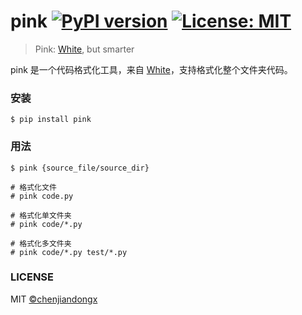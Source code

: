 # pink [![PyPI version](https://badge.fury.io/py/pink.svg)](https://badge.fury.io/py/pink) [![License: MIT](https://img.shields.io/badge/License-MIT-green.svg)](https://opensource.org/licenses/MIT)

> Pink: [White](https://github.com/kennethreitz/white), but smarter

pink 是一个代码格式化工具，来自 [White](https://github.com/kennethreitz/white)，支持格式化整个文件夹代码。


### 安装

``` shell
$ pip install pink
```

### 用法

``` shell
$ pink {source_file/source_dir}

# 格式化文件
# pink code.py

# 格式化单文件夹
# pink code/*.py

# 格式化多文件夹
# pink code/*.py test/*.py
```

### LICENSE

MIT [©chenjiandongx](https://github.com/chenjiandongx)
